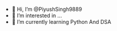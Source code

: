 - 👋 Hi, I’m @PiyushSingh9889
- 👀 I’m interested in ...
- 🌱 I’m currently learning Python And DSA

<!---
PiyushSingh9889/PiyushSingh9889 is a ✨ special ✨ repository because its `README.md` (this file) appears on your GitHub profile.
You can click the Preview link to take a look at your changes.
--->
